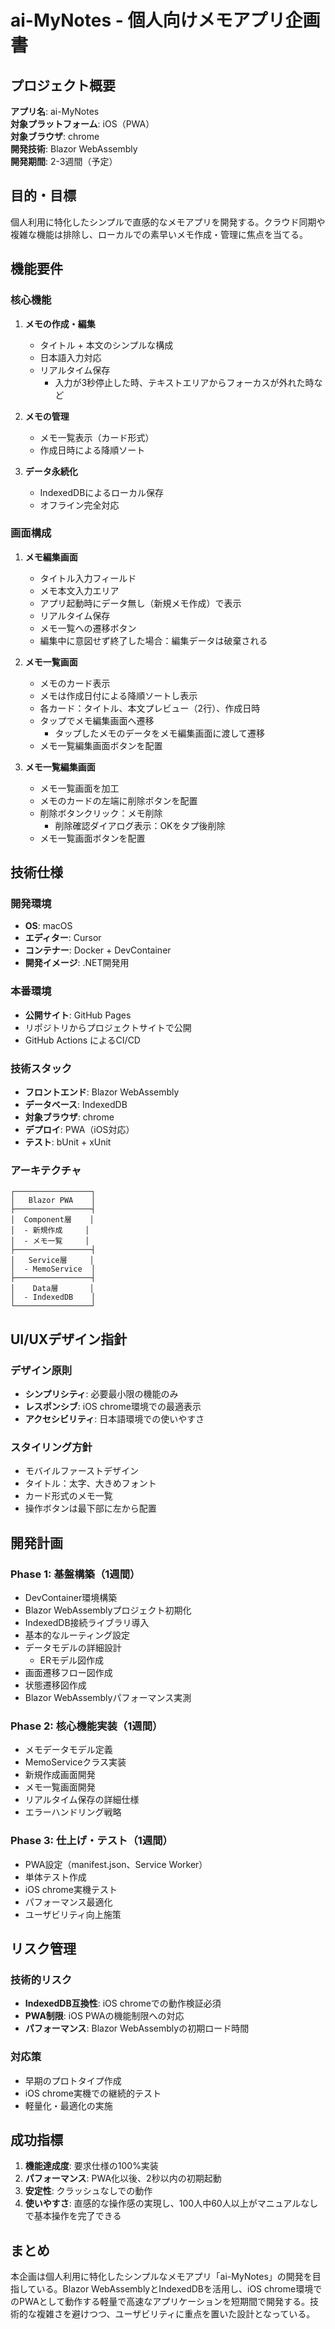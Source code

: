 # ai-MyNotes - 個人向けメモアプリ企画書

## プロジェクト概要

**アプリ名**: ai-MyNotes  
**対象プラットフォーム**: iOS（PWA）  
**対象ブラウザ**: chrome  
**開発技術**: Blazor WebAssembly  
**開発期間**: 2-3週間（予定）

## 目的・目標

個人利用に特化したシンプルで直感的なメモアプリを開発する。クラウド同期や複雑な機能は排除し、ローカルでの素早いメモ作成・管理に焦点を当てる。

## 機能要件

### 核心機能
1. **メモの作成・編集**
   - タイトル + 本文のシンプルな構成
   - 日本語入力対応
   - リアルタイム保存
      - 入力が3秒停止した時、テキストエリアからフォーカスが外れた時など

2. **メモの管理**
   - メモ一覧表示（カード形式）
   - 作成日時による降順ソート

3. **データ永続化**
   - IndexedDBによるローカル保存
   - オフライン完全対応

### 画面構成
1. **メモ編集画面**
   - タイトル入力フィールド
   - メモ本文入力エリア
   - アプリ起動時にデータ無し（新規メモ作成）で表示
   - リアルタイム保存
   - メモ一覧への遷移ボタン
   - 編集中に意図せず終了した場合：編集データは破棄される
   
2. **メモ一覧画面**
   - メモのカード表示
   - メモは作成日付による降順ソートし表示
   - 各カード：タイトル、本文プレビュー（2行）、作成日時
   - タップでメモ編集画面へ遷移
      - タップしたメモのデータをメモ編集画面に渡して遷移
   - メモ一覧編集画面ボタンを配置

3. **メモ一覧編集画面**
   - メモ一覧画面を加工
   - メモのカードの左端に削除ボタンを配置
   - 削除ボタンクリック：メモ削除
      - 削除確認ダイアログ表示：OKをタプ後削除
   - メモ一覧画面ボタンを配置

## 技術仕様

### 開発環境
- **OS**: macOS
- **エディター**: Cursor
- **コンテナー**: Docker + DevContainer
- **開発イメージ**: .NET開発用

### 本番環境
- **公開サイト**: GitHub Pages
- リポジトリからプロジェクトサイトで公開
- GitHub Actions によるCI/CD

### 技術スタック
- **フロントエンド**: Blazor WebAssembly
- **データベース**: IndexedDB
- **対象ブラウザ**: chrome
- **デプロイ**: PWA（iOS対応）
- **テスト**: bUnit + xUnit

### アーキテクチャ
```
┌─────────────────┐
│   Blazor PWA    │
├─────────────────┤
│  Component層    │
│  - 新規作成     │
│  - メモ一覧     │
├─────────────────┤
│   Service層     │
│  - MemoService  │
├─────────────────┤
│    Data層       │
│  - IndexedDB    │
└─────────────────┘
```

## UI/UXデザイン指針

### デザイン原則
- **シンプリシティ**: 必要最小限の機能のみ
- **レスポンシブ**: iOS chrome環境での最適表示
- **アクセシビリティ**: 日本語環境での使いやすさ

### スタイリング方針
- モバイルファーストデザイン
- タイトル：太字、大きめフォント
- カード形式のメモ一覧
- 操作ボタンは最下部に左から配置

## 開発計画

### Phase 1: 基盤構築（1週間）
- DevContainer環境構築
- Blazor WebAssemblyプロジェクト初期化
- IndexedDB接続ライブラリ導入
- 基本的なルーティング設定
- データモデルの詳細設計
   - ERモデル図作成
- 画面遷移フロー図作成
- 状態遷移図作成
- Blazor WebAssemblyパフォーマンス実測

### Phase 2: 核心機能実装（1週間）
- メモデータモデル定義
- MemoServiceクラス実装
- 新規作成画面開発
- メモ一覧画面開発
- リアルタイム保存の詳細仕様
- エラーハンドリング戦略

### Phase 3: 仕上げ・テスト（1週間）
- PWA設定（manifest.json、Service Worker）
- 単体テスト作成
- iOS chrome実機テスト
- パフォーマンス最適化
- ユーザビリティ向上施策

## リスク管理

### 技術的リスク
- **IndexedDB互換性**: iOS chromeでの動作検証必須
- **PWA制限**: iOS PWAの機能制限への対応
- **パフォーマンス**: Blazor WebAssemblyの初期ロード時間

### 対応策
- 早期のプロトタイプ作成
- iOS chrome実機での継続的テスト
- 軽量化・最適化の実施

## 成功指標

1. **機能達成度**: 要求仕様の100%実装
2. **パフォーマンス**: PWA化以後、2秒以内の初期起動
3. **安定性**: クラッシュなしでの動作
4. **使いやすさ**: 直感的な操作感の実現し、100人中60人以上がマニュアルなしで基本操作を完了できる


## まとめ

本企画は個人利用に特化したシンプルなメモアプリ「ai-MyNotes」の開発を目指している。Blazor WebAssemblyとIndexedDBを活用し、iOS chrome環境でのPWAとして動作する軽量で高速なアプリケーションを短期間で開発する。技術的な複雑さを避けつつ、ユーザビリティに重点を置いた設計となっている。